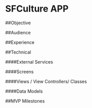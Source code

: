 # SFCulture APP

##Objective


##Audience



##Experience



##Technical

####External Services


####Screens



####Views / View Controllers/ Classes



####Data Models



##MVP Milestones


